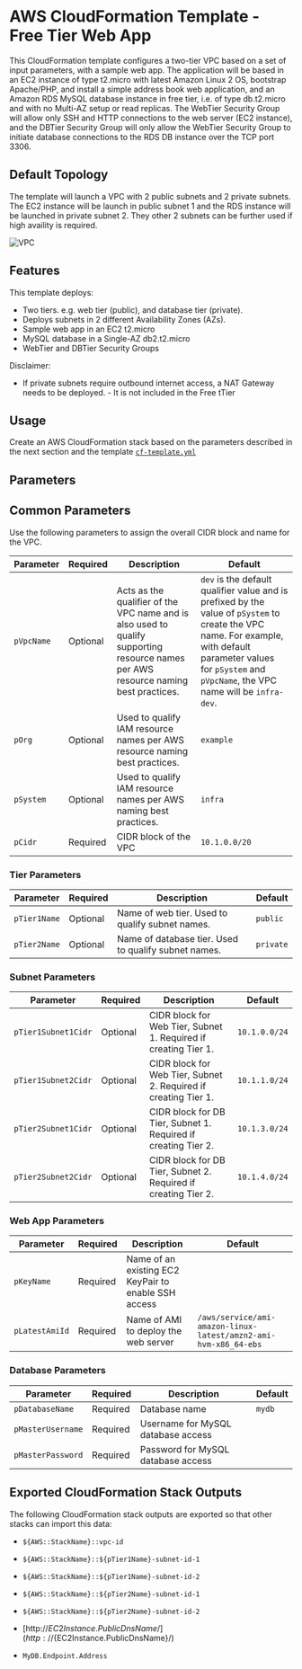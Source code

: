 # AWS CloudFormation Template - Free Tier Web App

This CloudFormation template configures a two-tier VPC based on a set of input parameters, with a sample web app. The application will be based in an EC2 instance of type t2.micro with latest Amazon Linux 2 OS, bootstrap Apache/PHP, and install a simple address book web application, and an Amazon RDS MySQL database instance in free tier, i.e. of type db.t2.micro and with no Multi-AZ setup or read replicas. The WebTier Security Group will allow only SSH and HTTP connections to the web server (EC2 instance), and the DBTier Security Group will only allow the WebTier Security Group to initiate database connections to the RDS DB instance over the TCP port 3306.

## Default Topology

The template will launch a VPC with 2 public subnets and 2 private subnets. The EC2 instance will be launch in public subnet 1 and the RDS instance will be launched in private subnet 2. They other 2 subnets can be further used if high availity is required.

![VPC](images/2-tier.png)

## Features

This template deploys:

* Two tiers. e.g. web tier (public), and database tier (private).
* Deploys subnets in 2 different Availability Zones (AZs). 
* Sample web app in an EC2 t2.micro
* MySQL database in a Single-AZ db2.t2.micro
* WebTier and DBTier Security Groups 

Disclaimer:

* If private subnets require outbound internet access, a NAT Gateway needs to be deployed. - It is not included in the Free tTier


## Usage

Create an AWS CloudFormation stack based on the parameters described in the next section and the template [`cf-template.yml`](cf-template.yml)

## Parameters

## Common Parameters

Use the following parameters to assign the overall CIDR block and name for the VPC.

|Parameter|Required|Description|Default|
|---------|--------|-----------|-------|
|`pVpcName`|Optional|Acts as the qualifier of the VPC name and is also used to qualify supporting resource names per AWS resource naming best practices.|`dev` is the default qualifier value and is prefixed by the value of `pSystem` to create the VPC name. For example, with default parameter values for `pSystem` and `pVpcName`, the VPC name will be `infra-dev`.|
|`pOrg`|Optional|Used to qualify IAM resource names per AWS resource naming best practices.|`example`|
|`pSystem`|Optional|Used to qualify IAM resource names per AWS naming best practices.|`infra`|
|`pCidr`|Required|CIDR block of the VPC|`10.1.0.0/20`|

### Tier Parameters

|Parameter|Required|Description|Default|
|---------|--------|-----------|-------|
|`pTier1Name`|Optional|Name of web tier. Used to qualify subnet names.|`public`|
|`pTier2Name`|Optional|Name of database tier. Used to qualify subnet names.|`private`|

### Subnet Parameters

|Parameter|Required|Description|Default|
|---------|--------|-----------|-------|
|`pTier1Subnet1Cidr`|Optional|CIDR block for Web Tier, Subnet 1. Required if creating Tier 1.|`10.1.0.0/24`|
|`pTier1Subnet2Cidr`|Optional|CIDR block for Web Tier, Subnet 2. Required if creating Tier 1.|`10.1.1.0/24`|
|`pTier2Subnet1Cidr`|Optional|CIDR block for DB Tier, Subnet 1. Required if creating Tier 2.|`10.1.3.0/24`|
|`pTier2Subnet2Cidr`|Optional|CIDR block for DB Tier, Subnet 2. Required if creating Tier 2.|`10.1.4.0/24`|

### Web App Parameters

|Parameter|Required|Description|Default|
|---------|--------|-----------|-------|
|`pKeyName`|Required|Name of an existing EC2 KeyPair to enable SSH access||
|`pLatestAmiId`|Required|Name of AMI to deploy the web server|`/aws/service/ami-amazon-linux-latest/amzn2-ami-hvm-x86_64-ebs`|

### Database Parameters

|Parameter|Required|Description|Default|
|---------|--------|-----------|-------|
|`pDatabaseName`|Required|Database name|`mydb`|
|`pMasterUsername`|Required|Username for MySQL database access||
|`pMasterPassword`|Required|Password for MySQL database access||

## Exported CloudFormation Stack Outputs

The following CloudFormation stack outputs are exported so that other stacks can import this data:

* `${AWS::StackName}::vpc-id`

* `${AWS::StackName}::${pTier1Name}-subnet-id-1`
* `${AWS::StackName}::${pTier1Name}-subnet-id-2`

* `${AWS::StackName}::${pTier2Name}-subnet-id-1`
* `${AWS::StackName}::${pTier2Name}-subnet-id-2`

* [http://${EC2Instance.PublicDnsName}/](http://${EC2Instance.PublicDnsName}/)
* `MyDB.Endpoint.Address`



